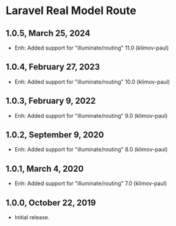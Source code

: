 Laravel Real Model Route
========================

1.0.5, March 25, 2024
---------------------

- Enh: Added support for "illuminate/routing" 11.0 (klimov-paul)


1.0.4, February 27, 2023
------------------------

- Enh: Added support for "illuminate/routing" 10.0 (klimov-paul)


1.0.3, February 9, 2022
-----------------------

- Enh: Added support for "illuminate/routing" 9.0 (klimov-paul)


1.0.2, September 9, 2020
------------------------

- Enh: Added support for "illuminate/routing" 8.0 (klimov-paul)


1.0.1, March 4, 2020
--------------------

- Enh: Added support for "illuminate/routing" 7.0 (klimov-paul)


1.0.0, October 22, 2019
-----------------------

- Initial release.
